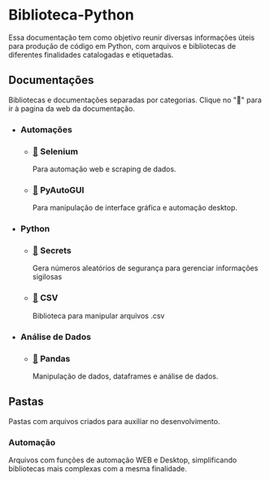 # Biblioteca-Python
Essa documentação tem como objetivo reunir diversas informações úteis para produção de código em Python, com arquivos e bibliotecas de diferentes finalidades catalogadas e etiquetadas.

## Documentações
Bibliotecas e documentações separadas por categorias. Clique no "📄" para ir à pagina da web da documentação.

- ### Automações
  - ### [📄](https://selenium-python.readthedocs.io/) Selenium
    Para automação web e scraping de dados.
  - ### [📄](https://pyautogui.readthedocs.io/en/latest/) PyAutoGUI
    Para manipulação de interface gráfica e automação desktop.
 
- ### Python
  - ### [📄](https://docs.python.org/3/library/secrets.html) Secrets
    Gera números aleatórios de segurança para gerenciar informações sigilosas
  - ### [📄](https://docs.python.org/3/library/csv.html) CSV
    Biblioteca para manipular arquivos .csv

- ### Análise de Dados
  - ### [📄](https://pandas.pydata.org/docs/) Pandas
    Manipulação de dados, dataframes e análise de dados.

## Pastas
Pastas com arquivos criados para auxiliar no desenvolvimento.

### Automação
Arquivos com funções de automação WEB e Desktop, simplificando bibliotecas mais complexas com a mesma finalidade.

